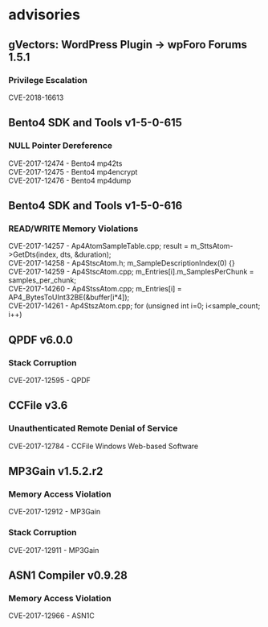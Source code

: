 # advisories

## gVectors: WordPress Plugin -> wpForo Forums 1.5.1 
### Privilege Escalation
CVE-2018-16613  

## Bento4 SDK and Tools v1-5-0-615
### NULL Pointer Dereference
CVE-2017-12474 - Bento4 mp42ts  
CVE-2017-12475 - Bento4 mp4encrypt   
CVE-2017-12476 - Bento4 mp4dump  

## Bento4 SDK and Tools v1-5-0-616
### READ/WRITE Memory Violations
CVE-2017-14257 - Ap4AtomSampleTable.cpp; result = m_SttsAtom->GetDts(index, dts, &duration);  
CVE-2017-14258 - Ap4StscAtom.h; m_SampleDescriptionIndex(0) {}  
CVE-2017-14259 - Ap4StscAtom.cpp; m_Entries[i].m_SamplesPerChunk = samples_per_chunk;  
CVE-2017-14260 - Ap4StssAtom.cpp; m_Entries[i] = AP4_BytesToUInt32BE(&buffer[i*4]);  
CVE-2017-14261 - Ap4StszAtom.cpp; for (unsigned int i=0; i<sample_count; i++)  

## QPDF v6.0.0
### Stack Corruption
CVE-2017-12595 - QPDF   

## CCFile v3.6
### Unauthenticated Remote Denial of Service 
CVE-2017-12784 - CCFile Windows Web-based Software   

## MP3Gain v1.5.2.r2
### Memory Access Violation  
CVE-2017-12912 - MP3Gain    
### Stack Corruption  
CVE-2017-12911 - MP3Gain 

## ASN1 Compiler v0.9.28
### Memory Access Violation
CVE-2017-12966 - ASN1C  
